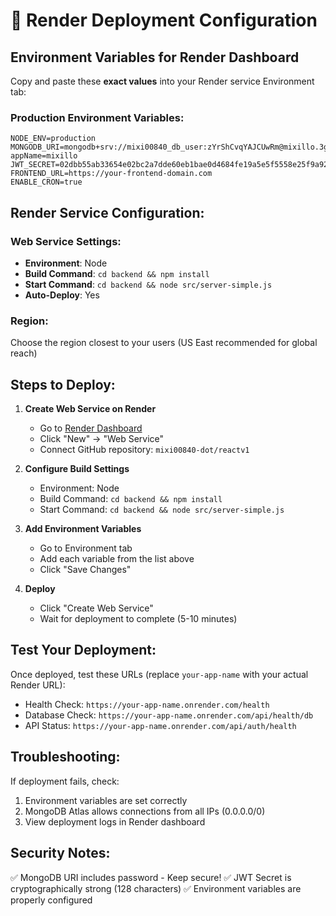 # 🚀 Render Deployment Configuration

## Environment Variables for Render Dashboard

Copy and paste these **exact values** into your Render service Environment tab:

### Production Environment Variables:
```
NODE_ENV=production
MONGODB_URI=mongodb+srv://mixi00840_db_user:zYrShCvqYAJCUwRm@mixillo.3gfymei.mongodb.net/?appName=mixillo
JWT_SECRET=02dbb55ab33654e02bc2a7dde60eb1bae0d4684fe19a5e5f5558e25f9a927738fc95ca02ed6efc47161836e978b8220b02028ff6ff45710540787f9673d1648b
FRONTEND_URL=https://your-frontend-domain.com
ENABLE_CRON=true
```

## Render Service Configuration:

### Web Service Settings:
- **Environment**: Node
- **Build Command**: `cd backend && npm install`
- **Start Command**: `cd backend && node src/server-simple.js`
- **Auto-Deploy**: Yes

### Region: 
Choose the region closest to your users (US East recommended for global reach)

## Steps to Deploy:

1. **Create Web Service on Render**
   - Go to [Render Dashboard](https://dashboard.render.com)
   - Click "New" → "Web Service"
   - Connect GitHub repository: `mixi00840-dot/reactv1`

2. **Configure Build Settings**
   - Environment: Node
   - Build Command: `cd backend && npm install`
   - Start Command: `cd backend && node src/server-simple.js`

3. **Add Environment Variables**
   - Go to Environment tab
   - Add each variable from the list above
   - Click "Save Changes"

4. **Deploy**
   - Click "Create Web Service"
   - Wait for deployment to complete (5-10 minutes)

## Test Your Deployment:

Once deployed, test these URLs (replace `your-app-name` with your actual Render URL):

- Health Check: `https://your-app-name.onrender.com/health`
- Database Check: `https://your-app-name.onrender.com/api/health/db`
- API Status: `https://your-app-name.onrender.com/api/auth/health`

## Troubleshooting:

If deployment fails, check:
1. Environment variables are set correctly
2. MongoDB Atlas allows connections from all IPs (0.0.0.0/0)
3. View deployment logs in Render dashboard

## Security Notes:

✅ MongoDB URI includes password - Keep secure!
✅ JWT Secret is cryptographically strong (128 characters)
✅ Environment variables are properly configured